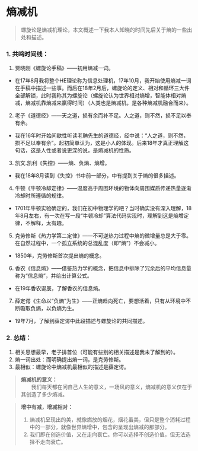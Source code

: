 # 熵减机
> 螺旋论是熵减机理论，本文概述一下我本人知晓的时间先后关于熵的一些出处和描述。

### 1. 共鸣时间线：

1. 贾晓刚《螺旋论手稿》——初用熵减一词。
  * 在17年8月我将整个HE理论称为信息处理机，17年10月，我开始使用熵减一词在手稿中描述一些事。而后在18年2月后，螺旋论的定义、相对和循环三大件全部解锁，此时我称其为螺旋论（螺旋论认为世界相对熵增，智能体相对熵减，熵减机靠熵减来赢得时间）（人类也是熵减机，是各种熵减机融合而来）。


2. 老子《道德经》——天之道，损有余而补不足。人之道，则不然，损不足以奉有余。
  * 我在16年时开始间歇性听读老聃先生的道德经，经中说：“人之道，则不然，损不足以奉有余”。起初简单认为，这是小人的体现。后来18年才真正理解这句话，这是人性或者说更深的说，是熵减机的性质。


3. 凯文.凯利《失控》——熵、负熵、熵增。
  * 我在18年8月读到《失控》书中前一部分，中有提到关于熵的很多描述。


4. 牛顿《牛顿冷却定律》——温度高于周围环境的物体向周围媒质传递热量逐渐冷却时所遵循的规律。
  * 1701年牛顿实验确定的，我们在初中物理学的吧？当时确实没有深入理解，18年8月左右，有一次在写一段“牛顿冷却”算法代码实现时，理解到这是熵增定律，不解释，太有趣。


5. 克劳修斯《热力学第二定律》——不可逆热力过程中熵的微增量总是大于零。在自然过程中，一个孤立系统的总混乱度（即“熵”）不会减小。
  * 1850年，克劳修斯首次提出熵的概念。


6. 香农《信息熵》——借鉴热力学的概念，把信息中排除了冗余后的平均信息量称为“信息熵”，并给出计算公式。
  * 在19年香农诞辰，了解香农的信息熵。


7. 薛定谔《生命以“负熵”为生》——正熵趋向死亡，要想活着，只有从环境中不断吸取负熵，以负熵为生。
  * 19年7月，了解到薛定谔中此段描述与螺旋论的共同描述。

### 2. 总结：

1. 相关思想最早，老子排首位（可能有些别的相关描述是我未了解到的）。
2. 熵一词出处：而明确提出熵一词，是克劳修斯。
3. 最相似：螺旋论中熵减机最相似的描述是薛定谔。


> **熵减机的意义：**  
> 　　我们每天都在问自己人生的意义，一场风的意义，熵减机的意义仅在于其创造了多少熵减。

> **增中有减，增减相对：**  
> 1. 熵减机呈现出的美，就像燃放的烟花，烟花虽美，但只是整个消耗过程中的一部分，就像世界熵增中，包含的呈现出熵减的那部分。
> 2. 我们即在创造价值，又在走向衰亡。你可以选择不创造价值，但无法选择不走向衰亡。
